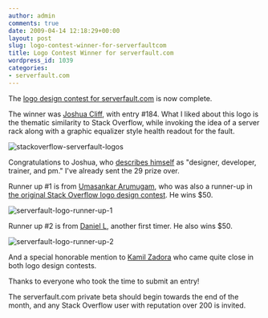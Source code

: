 ```yaml
---
author: admin
comments: true
date: 2009-04-14 12:18:29+00:00
layout: post
slug: logo-contest-winner-for-serverfaultcom
title: Logo Contest Winner for serverfault.com
wordpress_id: 1039
categories:
- serverfault.com
---
```



The [logo design contest for serverfault.com](http://blog.stackoverflow.com/2009/04/logo-design-contest-for-serverfaultcom/) is now complete. 



The winner was [Joshua Cliff](http://www.joshuacliff.com/), with entry #184. What I liked about this logo is the thematic similarity to Stack Overflow, while invoking the idea of a server rack along with a graphic equalizer style health readout for the fault.



![stackoverflow-serverfault-logos](http://blog.stackoverflow.com/wp-content/uploads/stackoverflow-serverfault-logos1.png)



Congratulations to Joshua, who [describes himself](http://99designs.com/users/304534) as "designer, developer, trainer, and pm." I've already sent the 29 prize over.



Runner up #1 is from [Umasankar Arumugam](http://99designs.com/users/245213), who was also a runner-up in [the original Stack Overflow logo design contest](http://blog.stackoverflow.com/2008/04/logo-design-contest-winner/). He wins $50.



![serverfault-logo-runner-up-1](http://blog.stackoverflow.com/wp-content/uploads/serverfault-logo-runner-up-1.png)



Runner up #2 is from [Daniel L](http://99designs.com/users/305484), another first timer. He also wins $50.



![serverfault-logo-runner-up-2](http://blog.stackoverflow.com/wp-content/uploads/serverfault-logo-runner-up-2.png)



And a special honorable mention to [Kamil Zadora](http://99designs.com/users/245217) who came quite close in both logo design contests.



Thanks to everyone who took the time to submit an entry!



The serverfault.com private beta should begin towards the end of the month, and any Stack Overflow user with reputation over 200 is invited.

